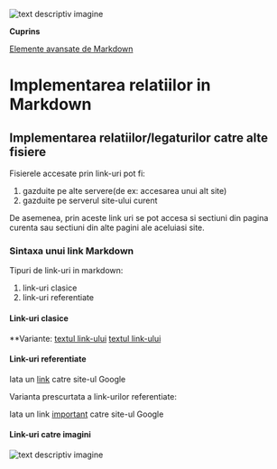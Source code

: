 ![text descriptiv imagine](https://metricop.com/cdn/shop/articles/trimble-total-station.jpg?v=1677673954&width=1100)

**Cuprins**

[Elemente avansate de Markdown](avansate.md)

# Implementarea relatiilor in Markdown
 
## Implementarea relatiilor/legaturilor catre alte fisiere

Fisierele accesate prin link-uri pot fi:
1. gazduite pe alte servere(de ex: accesarea unui alt site)
2. gazduite pe serverul site-ului curent

De asemenea, prin aceste link uri se pot accesa si sectiuni din pagina curenta sau sectiuni din alte pagini ale aceluiasi site.

### Sintaxa unui link Markdown

Tipuri de link-uri in markdown:
1. link-uri clasice
2. link-uri referentiate

#### Link-uri clasice

**Variante:
[textul link-ului](https://google.com/)
[textul link-ului](https://google.com/ "accesare site google")

#### Link-uri referentiate

Iata un [link][link1] catre site-ul Google

[link1]: https://google.com/

Varianta prescurtata a link-urilor referentiate:

Iata un link [important] catre site-ul Google

[important]: https://google.com/

#### Link-uri catre imagini

![text descriptiv imagine](https://metricop.com/cdn/shop/articles/trimble-total-station.jpg?v=1677673954&width=1100)




